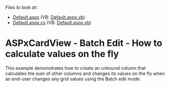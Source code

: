 <!-- default file list -->
*Files to look at*:

* [Default.aspx](./CS/Default.aspx) (VB: [Default.aspx.vb](./VB/Default.aspx.vb))
* [Default.aspx.cs](./CS/Default.aspx.cs) (VB: [Default.aspx.vb](./VB/Default.aspx.vb))
<!-- default file list end -->
# ASPxCardView - Batch Edit - How to calculate values on the fly


This example demonstrates how to create an unbound column that calculates the sum of other columns and changes its values on the fly when an end-user changes any grid values using the Batch edit mode.

<br/>



